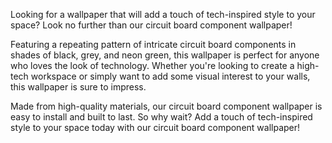 <!--
Write me content for website with wallpaper "A wallpaper with a repeating pattern of circuit board components, in shades of black, grey, and neon green."
-->

<!--font:"Open Sans"-->

Looking for a wallpaper that will add a touch of tech-inspired style to your space? Look no further than our circuit board component wallpaper!

Featuring a repeating pattern of intricate circuit board components in shades of black, grey, and neon green, this wallpaper is perfect for anyone who loves the look of technology. Whether you're looking to create a high-tech workspace or simply want to add some visual interest to your walls, this wallpaper is sure to impress.

Made from high-quality materials, our circuit board component wallpaper is easy to install and built to last. So why wait? Add a touch of tech-inspired style to your space today with our circuit board component wallpaper!
